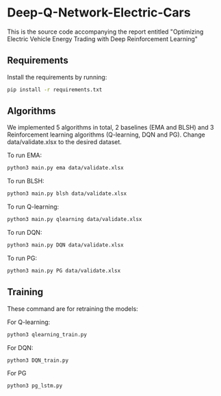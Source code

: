 # Deep-Q-Network-Electric-Cars
This is the source code accompanying the report entitled "Optimizing Electric Vehicle Energy Trading with Deep Reinforcement Learning"

## Requirements
Install the requirements by running:
```sh
pip install -r requirements.txt
```

## Algorithms
We implemented 5 algorithms in total, 2 baselines (EMA and BLSH) and 3 Reinforcement learning algorithms (Q-learning, DQN and PG). Change data/validate.xlsx to the desired dataset. 

To run EMA: 
```sh
python3 main.py ema data/validate.xlsx
```

To run BLSH:
```sh
python3 main.py blsh data/validate.xlsx
```

To run Q-learning:
```sh
python3 main.py qlearning data/validate.xlsx
```

To run DQN:
```sh
python3 main.py DQN data/validate.xlsx
```

To run PG:
```sh
python3 main.py PG data/validate.xlsx
```
## Training
These command are for retraining the models:

For Q-learning:
```sh
python3 qlearning_train.py
```

For DQN:
```sh
python3 DQN_train.py
```

For PG
```sh
python3 pg_lstm.py
```



